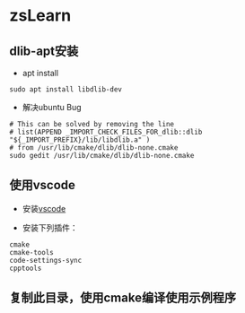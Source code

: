 # zsLearn

## dlib-apt安装

* apt install

```shell
sudo apt install libdlib-dev
```

* 解决ubuntu Bug

```shell
# This can be solved by removing the line
# list(APPEND _IMPORT_CHECK_FILES_FOR_dlib::dlib "${_IMPORT_PREFIX}/lib/libdlib.a" )
# from /usr/lib/cmake/dlib/dlib-none.cmake
sudo gedit /usr/lib/cmake/dlib/dlib-none.cmake
```

## 使用vscode

* 安装[vscode](https://code.visualstudio.com/ )

* 安装下列插件：

```shell
cmake
cmake-tools
code-settings-sync
cpptools
```

## 复制此目录，使用cmake编译使用示例程序